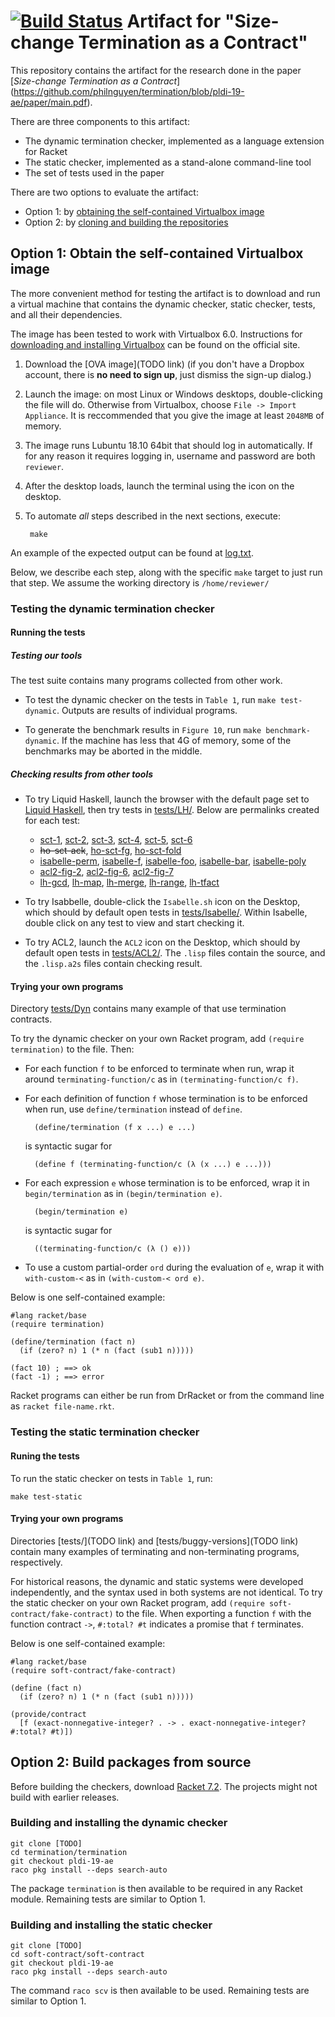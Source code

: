[![Build Status](https://travis-ci.org/philnguyen/termination.svg?branch=pldi-19-ae)](https://travis-ci.org/philnguyen/termination)
Artifact for "Size-change Termination as a Contract"
=========================================

This repository contains the artifact for the research done in the paper
[*Size-change Termination as a Contract*]
(https://github.com/philnguyen/termination/blob/pldi-19-ae/paper/main.pdf).

There are three components to this artifact:
* The dynamic termination checker, implemented as a language extension for Racket
* The static checker, implemented as a stand-alone command-line tool
* The set of tests used in the paper

There are two options to evaluate the artifact:
* Option 1: by [obtaining the self-contained Virtualbox image](#option-1-obtain-the-self-contained-virtualbox-image)
* Option 2: by [cloning and building the repositories](#option-2-build-packages-from-source)

## Option 1: Obtain the self-contained Virtualbox image

The more convenient method for testing the artifact is to download and run a
virtual machine that contains the dynamic checker, static checker, tests, and all
their dependencies.

The image has been tested to work with Virtualbox 6.0.
Instructions for
[downloading and installing Virtualbox](https://www.virtualbox.org/wiki/Downloads)
can be found on the official site.

1. Download the [OVA image](TODO link)
(if you don't have a Dropbox account, there is **no need to sign up**,
just dismiss the sign-up dialog.)

2. Launch the image: on most Linux or Windows desktops, double-clicking the file will do.
Otherwise from Virtualbox, choose `File -> Import Appliance`. It is reccommended
that you give the image at least `2048MB` of memory.

3. The image runs Lubuntu 18.10 64bit that should log in automatically.
   If for any reason it requires logging in, username and password are both `reviewer`.

4. After the desktop loads, launch the terminal using the icon on the desktop.

5. To automate *all* steps described in the next sections, execute:

        make
        
An example of the expected output can be found at
[log.txt](https://github.com/philnguyen/termination/tree/pldi-19-ae/log.txt).

Below, we describe each step, along with the specific `make` target to just run
that step.
We assume the working directory is `/home/reviewer/`

### Testing the dynamic termination checker

#### Running the tests

##### Testing our tools

The test suite contains many programs collected from other work.

* To test the dynamic checker on the tests in `Table 1`, run `make test-dynamic`.
  Outputs are results of individual programs.
        
* To generate the benchmark results in `Figure 10`, run `make benchmark-dynamic`.
  If the machine has less that 4G of memory, some of the benchmarks may be aborted in the middle.

##### Checking results from other tools

* To try Liquid Haskell, launch the browser with the default page set to
  [Liquid Haskell](http://goto.ucsd.edu:8090/index.html#?demo=blank.hs),
  then try tests in [tests/LH/](https://github.com/philnguyen/termination/tree/pldi-19-ae/termination/tests/LH).
  Below are permalinks created for each test:
  
  + [sct-1](http://goto.ucsd.edu:8090/index.html#?demo=permalink%2F1550704801_16372.hs),
    [sct-2](http://goto.ucsd.edu:8090/index.html#?demo=permalink%2F1550704940_16374.hs),
    [sct-3](http://goto.ucsd.edu:8090/index.html#?demo=permalink%2F1550704966_16377.hs),
    [sct-4](http://goto.ucsd.edu:8090/index.html#?demo=permalink%2F1550704989_16379.hs),
    [sct-5](http://goto.ucsd.edu:8090/index.html#?demo=permalink%2F1550705009_16381.hs),
    [sct-6](http://goto.ucsd.edu:8090/index.html#?demo=permalink%2F1550705036_16383.hs)
  + ~~ho-sct-ack~~,
    [ho-sct-fg](http://goto.ucsd.edu:8090/index.html#?demo=permalink%2F1550705083_16385.hs),
    [ho-sct-fold](http://goto.ucsd.edu:8090/index.html#?demo=permalink%2F1550705103_16387.hs)
  + [isabelle-perm](http://goto.ucsd.edu:8090/index.html#?demo=permalink%2F1550705121_16389.hs),
    [isabelle-f](http://goto.ucsd.edu:8090/index.html#?demo=permalink%2F1550705155_16392.hs),
    [isabelle-foo](http://goto.ucsd.edu:8090/index.html#?demo=permalink%2F1550705177_16394.hs),
    [isabelle-bar](http://goto.ucsd.edu:8090/index.html#?demo=permalink%2F1550705202_16397.hs),
    [isabelle-poly](http://goto.ucsd.edu:8090/index.html#?demo=permalink%2F1550705219_16399.hs)
  + [acl2-fig-2](http://goto.ucsd.edu:8090/index.html#?demo=permalink%2F1550704551_16364.hs),
    [acl2-fig-6](http://goto.ucsd.edu:8090/index.html#?demo=permalink%2F1550704641_16366.hs),
    [acl2-fig-7](http://goto.ucsd.edu:8090/index.html#?demo=permalink%2F1550704719_16370.hs)
  + [lh-gcd](http://goto.ucsd.edu:8090/index.html#?demo=permalink%2F1550705241_16401.hs),
    [lh-map](http://goto.ucsd.edu:8090/index.html#?demo=permalink%2F1550705259_16403.hs),
    [lh-merge](http://goto.ucsd.edu:8090/index.html#?demo=permalink%2F1550705279_16405.hs),
    [lh-range](http://goto.ucsd.edu:8090/index.html#?demo=permalink%2F1550705334_16409.hs),
    [lh-tfact](http://goto.ucsd.edu:8090/index.html#?demo=permalink%2F1550705307_16407.hs)

* To try Isabbelle, double-click the `Isabelle.sh` icon on the Desktop, which should by default open tests in
  [tests/Isabelle/](https://github.com/philnguyen/termination/tree/pldi-19-ae/termination/tests/Isabelle).
  Within Isabelle, double click on any test to view and start checking it.

* To try ACL2, launch the `ACL2` icon on the Desktop, which should by default open tests in
  [tests/ACL2/](https://github.com/philnguyen/termination/tree/pldi-19-ae/termination/tests/ACL2).
  The `.lisp` files contain the source, and the `.lisp.a2s` files contain checking result.
  
    
#### Trying your own programs

Directory [tests/Dyn](https://github.com/philnguyen/termination/tree/pldi-19-ae/termination/tests/Dyn)
contains many example of that use termination contracts.

To try the dynamic checker on your own Racket program,
add `(require termination)` to the file. Then:

* For each function `f` to be enforced to terminate when run, wrap it around
  `terminating-function/c` as in `(terminating-function/c f)`.
  
* For each definition of function `f` whose termination is to be enforced when run,
  use `define/termination` instead of `define`.
  
        (define/termination (f x ...) e ...)
        
  is syntactic sugar for
  
        (define f (terminating-function/c (λ (x ...) e ...)))
  
* For each expression `e` whose termination is to be enforced, wrap it in
  `begin/termination` as in `(begin/termination e)`.
  
        (begin/termination e)
        
  is syntactic sugar for
  
        ((terminating-function/c (λ () e)))
        
* To use a custom partial-order `ord` during the evaluation of `e`,
  wrap it with `with-custom-<` as in `(with-custom-< ord e)`.

Below is one self-contained example:

```racket
#lang racket/base
(require termination)

(define/termination (fact n)
  (if (zero? n) 1 (* n (fact (sub1 n)))))

(fact 10) ; ==> ok
(fact -1) ; ==> error
```

Racket programs can either be run from DrRacket or from the command line as `racket file-name.rkt`.

### Testing the static termination checker

#### Runing the tests

To run the static checker on tests in `Table 1`, run:

    make test-static

#### Trying your own programs 

Directories [tests/](TODO link) and [tests/buggy-versions](TODO link)
contain many examples of terminating and non-terminating programs, respectively.

For historical reasons, the dynamic and static systems were developed independently,
and the syntax used in both systems are not identical.
To try the static checker on your own Racket program,
add `(require soft-contract/fake-contract)` to the file.
When exporting a function `f` with the function contract `->`,
`#:total? #t` indicates a promise that `f` terminates.

Below is one self-contained example:

```racket
#lang racket/base
(require soft-contract/fake-contract)

(define (fact n)
  (if (zero? n) 1 (* n (fact (sub1 n)))))

(provide/contract
  [f (exact-nonnegative-integer? . -> . exact-nonnegative-integer? #:total? #t)])
```

## Option 2: Build packages from source

Before building the checkers,
download [Racket 7.2](https://download.racket-lang.org/).
The projects might not build with earlier releases.

### Building and installing the dynamic checker

    git clone [TODO]
    cd termination/termination
    git checkout pldi-19-ae
    raco pkg install --deps search-auto

The package `termination` is then available to be required in any Racket module.
Remaining tests are similar to Option 1.

### Building and installing the static checker

    git clone [TODO]
    cd soft-contract/soft-contract
    git checkout pldi-19-ae
    raco pkg install --deps search-auto

The command `raco scv` is then available to be used.
Remaining tests are similar to Option 1.
